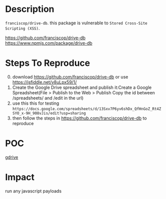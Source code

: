 # Description

`franciscop/drive-db`. this package is vulnerable to `Stored Cross-Site Scripting (XSS)`.

https://github.com/franciscop/drive-db
https://www.npmjs.com/package/drive-db

# Steps To Reproduce
  0) download https://github.com/franciscop/drive-db or use https://jsfiddle.net/v8uLpx59/1/
  1) Create the Google Drive spreadsheet and publish it:Create a Google Spreadsheet(File > Publish to the Web > Publish Copy the id between /spreadsheets/ and /edit in the url)
  2) use this this for testing `https://docs.google.com/spreadsheets/d/13Sxv7P6yv6shDx_QfHnGoZ_Rt4ZSYO_x-9H_908vJis/edit?usp=sharing`
  3) then follow the steps in https://github.com/franciscop/drive-db to reproduce
# POC
  [gdrive](https://drive.google.com/file/d/1VqfAgldmtY-qrgHRfizVvAH2oIFZVT-q/view?usp=sharing)
# Impact
run any javascript payloads
